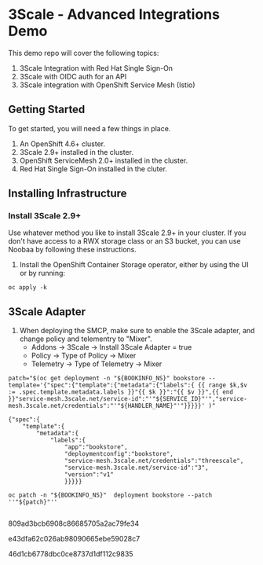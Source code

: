 # 3Scale - Advanced Integrations Demo

This demo repo will cover the following topics:

1. 3Scale Integration with Red Hat Single Sign-On
2. 3Scale with OIDC auth for an API
3. 3Scale integration with OpenShift Service Mesh (Istio)

## Getting Started

To get started, you will need a few things in place.

1. An OpenShift 4.6+ cluster.
2. 3Scale 2.9+ installed in the cluster.
3. OpenShift ServiceMesh 2.0+ installed in the cluster.
4. Red Hat Single Sign-On installed in the cluter.

## Installing Infrastructure

### Install 3Scale 2.9+

Use whatever method you like to install 3Scale 2.9+ in your cluster.  If you don't have access to a RWX storage class or an S3 bucket, you can use Noobaa by following these instructions.

1. Install the OpenShift Container Storage operator, either by using the UI or by running:

```
oc apply -k 
```



## 3Scale Adapter

1. When deploying the SMCP, make sure to enable the 3Scale adapter, and change policy and telementry to "Mixer".
    * Addons -> 3Scale -> Install 3Scale Adapter = true
    * Policy -> Type of Policy -> Mixer
    * Telemetry -> Type of Telemetry -> Mixer

```
patch="$(oc get deployment -n "${BOOKINFO_NS}" bookstore --template='{"spec":{"template":{"metadata":{"labels":{ {{ range $k,$v := .spec.template.metadata.labels }}"{{ $k }}":"{{ $v }}",{{ end }}"service-mesh.3scale.net/service-id":"'"${SERVICE_ID}"'","service-mesh.3scale.net/credentials":"'"${HANDLER_NAME}"'"}}}}}' )"

{"spec":{
    "template":{
        "metadata":{
            "labels":{
                "app":"bookstore",
                "deploymentconfig":"bookstore",
                "service-mesh.3scale.net/credentials":"threescale",
                "service-mesh.3scale.net/service-id":"3",
                "version":"v1"
                }}}}}

oc patch -n "${BOOKINFO_NS}"  deployment bookstore --patch ''"${patch}"''


```

809ad3bcb6908c86685705a2ac79fe34

e43dfa62c026ab98090665ebe59028c7

46d1cb6778dbc0ce8737d1df112c9835